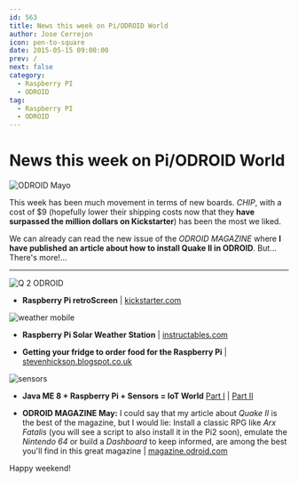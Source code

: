 ```yaml
---
id: 563
title: News this week on Pi/ODROID World
author: Jose Cerrejon
icon: pen-to-square
date: 2015-05-15 09:00:00
prev: /
next: false
category:
  - Raspberry PI
  - ODROID
tag:
  - Raspberry PI
  - ODROID
---
```


# News this week on Pi/ODROID World

![ODROID Mayo](/images/2015/05/odroid_mag_may.png)

This week has been much movement in terms of new boards. *CHIP*, with a cost of $9 (hopefully lower their shipping costs now that they **have surpassed the million dollars on Kickstarter**) has been the most we liked.

We can already can read the new issue of the *ODROID MAGAZINE* where  **I have published an article about how to install Quake II in ODROID**. But... There's more!...

- - -
![Q 2 ODROID](/images/2015/05/quake2-odroid_mag.png)

* **Raspberry Pi retroScreen**  | [kickstarter.com](https://www.kickstarter.com/projects/1635775527/raspberry-pi-retroscreen)

![weather mobile](/images/2015/05/weather_station.png)

* **Raspberry Pi Solar Weather Station** | [instructables.com](http://www.instructables.com/id/Raspberry-Pi-Solar-Weather-Station/?ALLSTEPS)

* **Getting your fridge to order food for the Raspberry Pi**   | [stevenhickson.blogspot.co.uk](http://stevenhickson.blogspot.co.uk/2015/05/getting-your-fridge-to-order-food-for.html)

![sensors](/images/2015/05/sensors.gif)

* **Java ME 8 + Raspberry Pi + Sensors = IoT World** [Part I](http://www.oracle.com/technetwork/articles/java/cruz-gpio-2295970.html) | [Part II](https://community.oracle.com/docs/DOC-914698) 

* **ODROID MAGAZINE May:** I could say that my article about *Quake II* is the best of the magazine, but I would lie: Install a classic RPG like *Arx Fatalis* (you will see a script to also install it in the Pi2 soon), emulate the *Nintendo 64* or build a *Dashboard* to keep informed, are among the best you'll find in this great magazine | [magazine.odroid.com](http://magazine.odroid.com)

Happy weekend!